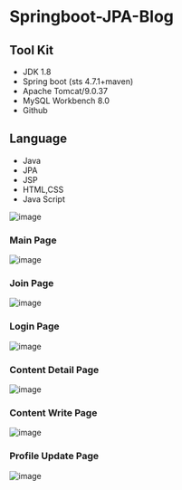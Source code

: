 # Springboot-JPA-Blog

## Tool Kit
- JDK 1.8
- Spring boot (sts 4.7.1+maven)
- Apache Tomcat/9.0.37
- MySQL Workbench 8.0
- Github

## Language
- Java
- JPA
- JSP
- HTML,CSS
- Java Script

![image](https://user-images.githubusercontent.com/59782869/91747389-0e72a580-ebf9-11ea-8998-089fc0c6c65a.png)

### Main Page
![image](https://user-images.githubusercontent.com/59782869/91731207-a06eb400-ebe1-11ea-9f72-a80401d556c9.png)
### Join Page
![image](https://user-images.githubusercontent.com/59782869/91735450-4b35a100-ebe7-11ea-9b85-03fc67522a0f.png)
### Login Page
![image](https://user-images.githubusercontent.com/59782869/91735308-16294e80-ebe7-11ea-9f79-c2033d5bf8b5.png)
### Content Detail Page
![image](https://user-images.githubusercontent.com/59782869/91735992-065e3a00-ebe8-11ea-9be0-0839decc035b.png)
### Content Write Page
![image](https://user-images.githubusercontent.com/59782869/91736383-897f9000-ebe8-11ea-9607-ec1fe8321a83.png)
### Profile Update Page
![image](https://user-images.githubusercontent.com/59782869/91736578-dbc0b100-ebe8-11ea-9163-ab4fdf0ec81f.png)
